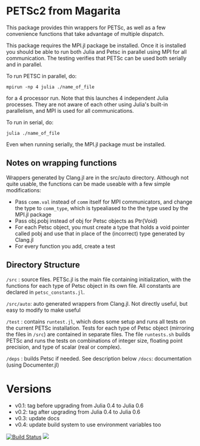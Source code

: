 # PETSc2 from Magarita 
This package provides thin wrappers for PETSc, as well as a few convenience functions that take advantage of multiple dispatch.

This package requires the MPI.jl package be installed.  Once it is installed you should be able to run both Julia and Petsc in parallel using MPI for all communication.  The testing verifies that PETSc can be used both serially and in parallel.


To run PETSC in parallel, do:

```
mpirun -np 4 julia ./name_of_file
```

for a 4 processor run.
Note that this launches 4 independent Julia processes.  They are not aware of each other using Julia's built-in parallelism, and MPI is used for all communications.  

To run in serial, do:
```
julia ./name_of_file
```

Even when running serially, the MPI.jl package must be installed.


## Notes on wrapping functions
  Wrappers generated by Clang.jl are in the src/auto directory.  Although not quite usable, the functions can be made useable with a few simple modifications:
  * Pass `comm.val` instead of `comm` itself for MPI communicators, and change the type to `comm_type`, which is typealiased to the the type used by the MPI.jl package
  * Pass obj.pobj instead of obj for Petsc objects as Ptr{Void}
  * For each Petsc object, you must create a type that holds a void pointer called pobj and use that in place of the (incorrect) type generated by Clang.jl
  * For every function you add, create a test


## Directory Structure
  `/src` : source files.  PETSc.jl is the main file containing initialization, with the functions for each type of Petsc object in its own file.  All constants are declared in `petsc_constants.jl`.

  `/src/auto`: auto generated wrappers from Clang.jl.  Not directly useful, but easy to modify to make useful

  `/test` : contains `runtest.jl`, which does some setup and runs all tests on the current PETSc installation.  Tests for each type of Petsc object (mirroring the files in `/src`) are contained in separate files.  The file `runtests.sh` builds PETSc and runs the tests on combinations of integer size, floating point precision, and type of scalar (real or complex).

  `/deps` : builds Petsc if needed.  See description below
  `/docs`: documentation (using Documenter.jl)


# Versions

 * v0.1: tag before upgrading from Julia 0.4 to Julia 0.6
 * v0.2: tag after upgrading from Julia 0.4 to Julia 0.6
 * v0.3: update docs
 * v0.4: update build system to use environment variables too

[![Build Status](https://travis-ci.org/OptimalDesignLab/PETSc2.jl.svg?branch=master)](https://travis-ci.org/OptimalDesignLab/PETSc2.jl)
[![](https://img.shields.io/badge/docs-latest-blue.svg)](https://OptimalDesignLab.github.io/PETSc2.jl/latest)

